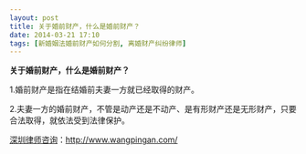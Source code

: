```yaml
---
layout: post
title: 关于婚前财产，什么是婚前财产？
date: 2014-03-21 17:10
tags: [新婚姻法婚前财产如何分割, 离婚财产纠纷律师]
---
```

<strong>关于婚前财产，什么是婚前财产？</strong>

1.婚前财产是指在结婚前夫妻一方就已经取得的财产。

2.夫妻一方的婚前财产，不管是动产还是不动产、是有形财产还是无形财产，只要合法取得，就依法受到法律保护。

<a href="http://www.wangpingan.com/">深圳律师咨询</a>：<a href="http://www.wangpingan.com/">http://www.wangpingan.com/</a>

